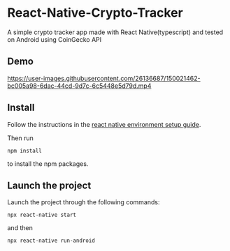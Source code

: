 # React-Native-Crypto-Tracker
A simple crypto tracker app made with React Native(typescript) and tested on Android using CoinGecko API

## Demo




https://user-images.githubusercontent.com/26136687/150021462-bc005a98-6dac-44cd-9d7c-6c5448e5d79d.mp4






## Install

Follow the instructions in the [react native environment setup guide](https://reactnative.dev/docs/environment-setup).

Then run

```
npm install
```

to install the npm packages.


## Launch the project

Launch the project through the following commands:

```
npx react-native start
``` 

and then

```
npx react-native run-android
```
